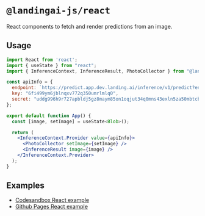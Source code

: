 # `@landingai-js/react`

React components to fetch and render predictions from an image.

## Usage

```jsx
import React from 'react';
import { useState } from "react";
import { InferenceContext, InferenceResult, PhotoCollector } from "@landingai-js/react";

const apiInfo = {
  endpoint: `https://predict.app.dev.landing.ai/inference/v1/predict?endpoint_id=034f820c-1eb2-40b4-9d30-3a78ea1301b1`,
  key: "6fi499ym6jblnqxv772q350umrlmlq0",
  secret: "uddg996h9r727apbldj5gz8maym85on1oqjut34q0mns43exln5za50mbtcbbm",
};

export default function App() {
  const [image, setImage] = useState<Blob>();

  return (
    <InferenceContext.Provider value={apiInfo}>
      <PhotoCollector setImage={setImage} />
      <InferenceResult image={image} />
    </InferenceContext.Provider>
  );
}
```

## Examples
- [Codesandbox React example](https://codesandbox.io/s/eloquent-tesla-yzsbsk?file=/src/App.js)
- [Github Pages React example](https://github.com/landing-ai/inference-h5)
